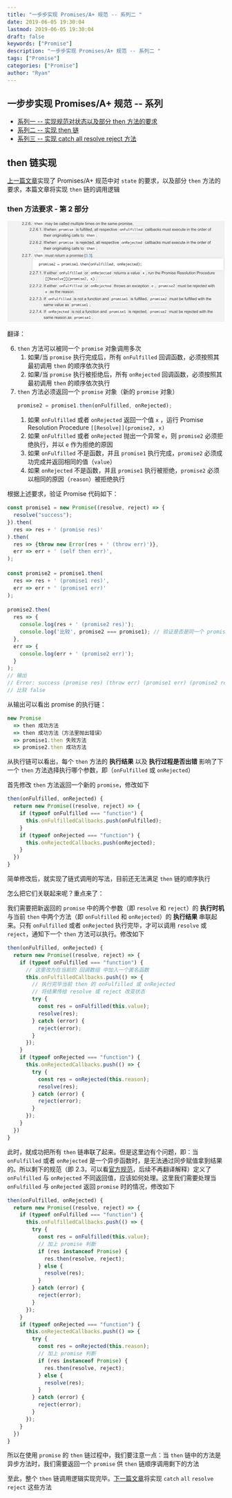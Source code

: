 ```yaml
---
title: "一步步实现 Promises/A+ 规范 -- 系列二 "
date: 2019-06-05 19:30:04
lastmod: 2019-06-05 19:30:04
draft: false
keywords: ["Promise"]
description: "一步步实现 Promises/A+ 规范 -- 系列二 "
tags: ["Promise"]
categories: ["Promise"]
author: "Ryan"
---
```


## 一步步实现 Promises/A+ 规范 -- 系列

- [系列一 -- 实现规范对状态以及部分 then 方法的要求](/post/2019/06/promise-a-achieve-1/)
- [系列二 -- 实现 then 链](/post/2019/06/promise-a-achieve-2/)
- [系列三 -- 实现 catch all resolve reject 方法](/post/2019/06/promise-a-achieve-3/)

## then 链实现

[上一篇文章](/post/2019/06/promise-a-achieve-1/)实现了 Promises/A+ 规范中对 `state` 的要求，以及部分 `then` 方法的要求，本篇文章将实现 `then` 链的调用逻辑

### then 方法要求 - 第 2 部分

![then 方法要求 - 第2部分](https://raw.githubusercontent.com/SirM2z/assets/master/20190604171323.png)

翻译：

6. `then` 方法可以被同一个 `promise` 对象调用多次
   1. 如果/当 `promise` 执行完成后，所有 `onFulfilled` 回调函数，必须按照其最初调用 `then` 的顺序依次执行
   2. 如果/当 `promise` 执行被拒绝后，所有 `onRejected` 回调函数，必须按照其最初调用 `then` 的顺序依次执行
7. `then` 方法必须返回一个 `promise` 对象（新的 `promise` 对象）
   ```js
   promise2 = promise1.then(onFulfilled, onRejected);
   ```
   1. 如果 `onFulfilled` 或者 `onRejected` 返回一个值 `x` ，运行 Promise Resolution Procedure `[[Resolve]](promise2, x)`
   2. 如果 `onFulfilled` 或者 `onRejected` 抛出一个异常 `e`，则 `promise2` 必须拒绝执行，并以 `e` 作为拒绝的原因
   3. 如果 `onFulfilled` 不是函数，并且 `promise1` 执行完成，`promise2` 必须成功完成并返回相同的值（`value`）
   4. 如果 `onRejected` 不是函数，并且 `promise1` 执行被拒绝，`promise2` 必须以相同的原因（`reason`）被拒绝执行

根据上述要求，验证 Promise 代码如下：
```js
const promise1 = new Promise((resolve, reject) => {
  resolve("success");
}).then(
  res => res + ' (promise res)'
).then(
  res => {throw new Error(res + ' (throw err)')},
  err => err + ' (self then err)',
);

const promise2 = promise1.then(
  res => res + ' (promise1 res)',
  err => err + ' (promise1 err)'
);

promise2.then(
  res => {
    console.log(res + ' (promise2 res)');
    console.log('比较', promise2 === promise1); // 验证是否是同一个 promise
  },
  err => {
    console.log(err + ' (promise2 err)');
  }
);
// 输出
// Error: success (promise res) (throw err) (promise1 err) (promise2 res)
// 比较 false
```
从输出可以看出 promise 的执行链：
```js
new Promise
  => then 成功方法
  => then 成功方法（方法里抛出错误）
  => promise1.then 失败方法
  => promise2.then 成功方法
```
从执行链可以看出，每个 `then` 方法的 **执行结果** 以及 **执行过程是否出错** 影响了下一个 `then` 方法选择执行哪个参数，即（`onFulfilled` 或 `onRejected`）

首先修改 `then` 方法返回一个新的 `promise`，修改如下
```js
then(onFulfilled, onRejected) {
  return new Promise((resolve, reject) => {
    if (typeof onFulfilled === "function") {
      this.onFulfilledCallbacks.push(onFulfilled);
    }
    if (typeof onRejected === "function") {
      this.onRejectedCallbacks.push(onRejected);
    }
  })
}
```
简单修改后，就实现了链式调用的写法，目前还无法满足 `then` 链的顺序执行

怎么把它们关联起来呢？重点来了：

我们需要把新返回的 `promise` 中的两个参数（即 `resolve` 和 `reject`）的 **执行时机** 与当前 `then` 中两个方法（即 `onFulfilled` 和 `onRejected`）的 **执行结果** 串联起来。只有 `onFulfilled` 或者 `onRejected` 执行完毕，才可以调用 `resolve` 或 `reject`，通知下一个 `then` 方法可以执行。修改如下
```js
then(onFulfilled, onRejected) {
  return new Promise((resolve, reject) => {
    if (typeof onFulfilled === "function") {
      // 这里改为在当前的 回调数组 中加入一个匿名函数
      this.onFulfilledCallbacks.push(() => {
        // 执行完毕当前 then 的 onFulfilled 或 onRejected
        // 将结果传给 resolve 或 reject 改变状态
        try {
          const res = onFulfilled(this.value);
          resolve(res);
        } catch (error) {
          reject(error);
        }
      });
    }
    if (typeof onRejected === "function") {
      this.onRejectedCallbacks.push(() => {
        try {
          const res = onRejected(this.reason);
          resolve(res);
        } catch (error) {
          reject(error);
        }
      });
    }
  })
}
```
此时，就成功把所有 `then` 链串联了起来。但是这里边有个问题，即：当 `onFulfilled` 或者 `onRejected` 是一个异步函数时，是无法通过同步赋值拿到结果的。所以剩下的规范（即 2.3，可以看[官方规范](https://promisesaplus.com/)，后续不再翻译解释）定义了 `onFulfilled` 与 `onRejected` 不同返回值，应该如何处理。这里我们需要处理当 `onFulfilled` 与 `onRejected` 返回 `promise` 时的情况，修改如下
```js
then(onFulfilled, onRejected) {
  return new Promise((resolve, reject) => {
    if (typeof onFulfilled === "function") {
      this.onFulfilledCallbacks.push(() => {
        try {
          const res = onFulfilled(this.value);
          // 加上 promise 判断
          if (res instanceof Promise) {
            res.then(resolve, reject);
          } else {
            resolve(res);
          }
        } catch (error) {
          reject(error);
        }
      });
    }
    if (typeof onRejected === "function") {
      this.onRejectedCallbacks.push(() => {
        try {
          const res = onRejected(this.reason);
          // 加上 promise 判断
          if (res instanceof Promise) {
            res.then(resolve, reject);
          } else {
            resolve(res);
          }
        } catch (error) {
          reject(error);
        }
      });
    }
  })
}
```
所以在使用 `promise` 的 `then` 链过程中，我们要注意一点：当 `then` 链中的方法是异步方法时，我们需要返回一个 `promise` 供 `then` 链顺序调用剩下的方法

至此，整个 `then` 链调用逻辑实现完毕。[下一篇文章](/post/2019/06/promise-a-achieve-3/)将实现 `catch` `all` `resolve` `reject` 这些方法

